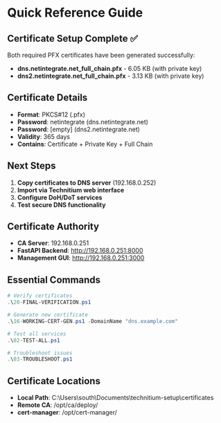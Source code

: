 # Quick Reference Guide

## Certificate Setup Complete ✅

Both required PFX certificates have been generated successfully:

- **dns.netintegrate.net_full_chain.pfx** - 6.05 KB (with private key)
- **dns2.netintegrate.net_full_chain.pfx** - 3.13 KB (with private key)

## Certificate Details

- **Format**: PKCS#12 (.pfx) 
- **Password**: netintegrate (dns.netintegrate.net)
- **Password**: [empty] (dns2.netintegrate.net)
- **Validity**: 365 days
- **Contains**: Certificate + Private Key + Full Chain

## Next Steps

1. **Copy certificates to DNS server** (192.168.0.252)
2. **Import via Technitium web interface**
3. **Configure DoH/DoT services**
4. **Test secure DNS functionality**

## Certificate Authority

- **CA Server**: 192.168.0.251
- **FastAPI Backend**: http://192.168.0.251:8000
- **Management GUI**: http://192.168.0.251:3000

## Essential Commands

```powershell
# Verify certificates
.\20-FINAL-VERIFICATION.ps1

# Generate new certificate
.\16-WORKING-CERT-GEN.ps1 -DomainName "dns.example.com"

# Test all services
.\02-TEST-ALL.ps1

# Troubleshoot issues
.\03-TROUBLESHOOT.ps1
```

## Certificate Locations

- **Local Path**: C:\Users\south\Documents\technitium-setup\certificates
- **Remote CA**: /opt/ca/deploy/
- **cert-manager**: /opt/cert-manager/